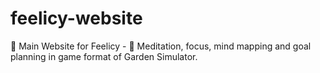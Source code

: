 # feelicy-website
🔗 Main Website for Feelicy - 🌳 Meditation, focus, mind mapping and goal planning in game format of Garden Simulator.
